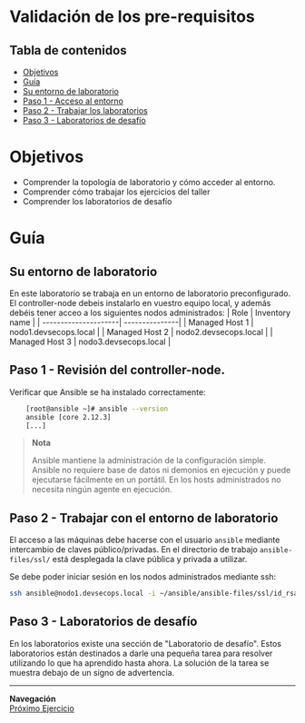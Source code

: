 # Validación de los pre-requisitos

## Tabla de contenidos

* [Objetivos](#Objetivos)
* [Guía](#Guía)
* [Su entorno de laboratorio](#Su-entorno-de-laboratorio)
* [Paso 1 - Acceso al entorno](#Paso-1---Acceso-al-entorno)
* [Paso 2 - Trabajar los laboratorios](#Paso-2---Trabajar-los-laboratorios)
* [Paso 3 - Laboratorios de desafío](#Paso-3---Laboratorios-de-desafío)

# Objetivos

- Comprender la topología de laboratorio y cómo acceder al entorno.
- Comprender cómo trabajar los ejercicios del taller
- Comprender los laboratorios de desafío

# Guía

## Su entorno de laboratorio

En este laboratorio se trabaja en un entorno de laboratorio preconfigurado. El controller-node debeis instalarlo en vuestro equipo local, y además debéis tener acceo a los siguientes nodos administrados:
| Role                 | Inventory name |
| ---------------------| ---------------|
| Managed Host 1       | nodo1.devsecops.local |
| Managed Host 2       | nodo2.devsecops.local |
| Managed Host 3       | nodo3.devsecops.local |

## Paso 1 - Revisión del controller-node.

Verificar que Ansible se ha instalado correctamente:

```bash
    [root@ansible ~]# ansible --version
    ansible [core 2.12.3]
    [...]
```
> **Nota**
>
> Ansible mantiene la administración de la configuración simple. Ansible no requiere base de datos ni demonios en ejecución y puede ejecutarse fácilmente en un portátil. En los hosts administrados no necesita ningún agente en ejecución.

## Paso 2 - Trabajar con el entorno de laboratorio

El acceso a las máquinas debe hacerse con el usuario `ansible` mediante intercambio de claves público/privadas. En el directorio de trabajo `ansible-files/ssl/` está desplegada la clave pública y privada a utilizar.

Se debe poder iniciar sesión en los nodos administrados mediante ssh:

```bash
ssh ansible@nodo1.devsecops.local -i ~/ansible/ansible-files/ssl/id_rsa_taller_ansible
```

## Paso 3 - Laboratorios de desafío

En los laboratorios existe una sección de "Laboratorio de desafío". Estos laboratorios están destinados a darle una pequeña tarea para resolver utilizando lo que ha aprendido hasta ahora. La solución de la tarea se muestra debajo de un signo de advertencia.

----
**Navegación**
<br>
[Próximo Ejercicio](../1.2-adhoc/README.es.md)

